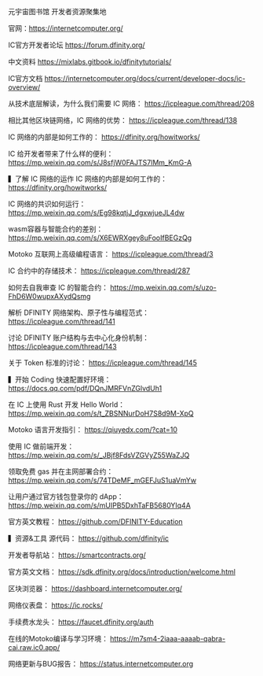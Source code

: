 元宇宙图书馆 开发者资源聚集地

官网：https://internetcomputer.org/

IC官方开发者论坛  https://forum.dfinity.org/

中文资料   https://mixlabs.gitbook.io/dfinitytutorials/

IC官方文档   https://internetcomputer.org/docs/current/developer-docs/ic-overview/

从技术底层解读，为什么我们需要 IC 网络： https://icpleague.com/thread/208

相比其他区块链网络，IC 网络的优势： https://icpleague.com/thread/138

IC 网络的内部是如何工作的： https://dfinity.org/howitworks/

IC 给开发者带来了什么样的便利： https://mp.weixin.qq.com/s/J8sfjW0FAJTS7lMm_KmG-A



▍了解 IC 网络的运作
IC 网络的内部是如何工作的： https://dfinity.org/howitworks/

IC 网络的共识如何运行： https://mp.weixin.qq.com/s/Eg98kqtjJ_dgxwjueJL4dw

wasm容器与智能合约的差别： https://mp.weixin.qq.com/s/X6EWRXgey8uFooIfBEGzQg

Motoko 互联网上高级编程语言： https://icpleague.com/thread/3

IC 合约中的存储技术： https://icpleague.com/thread/287

如何去自我审查 IC 的智能合约： https://mp.weixin.qq.com/s/uzo-FhD6W0wupxAXydQsmg

解析 DFINITY 网络架构、原子性与编程范式： https://icpleague.com/thread/141

讨论 DFINITY 账户结构与去中心化身份机制： https://icpleague.com/thread/143

关于 Token 标准的讨论： https://icpleague.com/thread/145



▍开始 Coding
快速配置好环境： https://docs.qq.com/pdf/DQnJMRFVnZGlvdUh1

在 IC 上使用 Rust 开发 Hello World： https://mp.weixin.qq.com/s/t_ZBSNNurDoH7S8d9M-XpQ

Motoko 语言开发指引： https://qiuyedx.com/?cat=10

使用 IC 做前端开发： https://mp.weixin.qq.com/s/_JBjf8FdsVZGVyZ55WaZJQ

领取免费 gas 并在主网部署合约： https://mp.weixin.qq.com/s/74TDeMF_mGEFJuS1uaVmYw

让用户通过官方钱包登录你的 dApp： https://mp.weixin.qq.com/s/mUIPB5DxhTaFB5680YIq4A

官方英文教程： https://github.com/DFINITY-Education



▍资源&工具
源代码： https://github.com/dfinity/ic

开发者导航站： https://smartcontracts.org/

官方英文文档： https://sdk.dfinity.org/docs/introduction/welcome.html

区块浏览器： https://dashboard.internetcomputer.org/

网络仪表盘： https://ic.rocks/

手续费水龙头： https://faucet.dfinity.org/auth

在线的Motoko编译与学习环境： https://m7sm4-2iaaa-aaaab-qabra-cai.raw.ic0.app/

网络更新与BUG报告： https://status.internetcomputer.org
